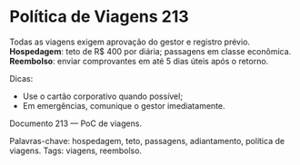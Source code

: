# Política de Viagens 213

Todas as viagens exigem aprovação do gestor e registro prévio. 
**Hospedagem**: teto de R$ 400 por diária; passagens em classe econômica.
**Reembolso**: enviar comprovantes em até 5 dias úteis após o retorno.

Dicas:
- Use o cartão corporativo quando possível;
- Em emergências, comunique o gestor imediatamente.

Documento 213 — PoC de viagens.

Palavras-chave: hospedagem, teto, passagens, adiantamento, política de viagens.
Tags: viagens, reembolso.
